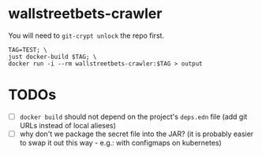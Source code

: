 # wallstreetbets-crawler

You will need to `git-crypt unlock` the repo first.

```
TAG=TEST; \
just docker-build $TAG; \
docker run -i --rm wallstreetbets-crawler:$TAG > output
```
# TODOs
- [ ] `docker build` should not depend on the project's `deps.edn` file (add git URLs instead of local alieses)
- [ ] why don't we package the secret file into the JAR? (it is probably easier to swap it out this way - e.g.: with configmaps on kubernetes) 
